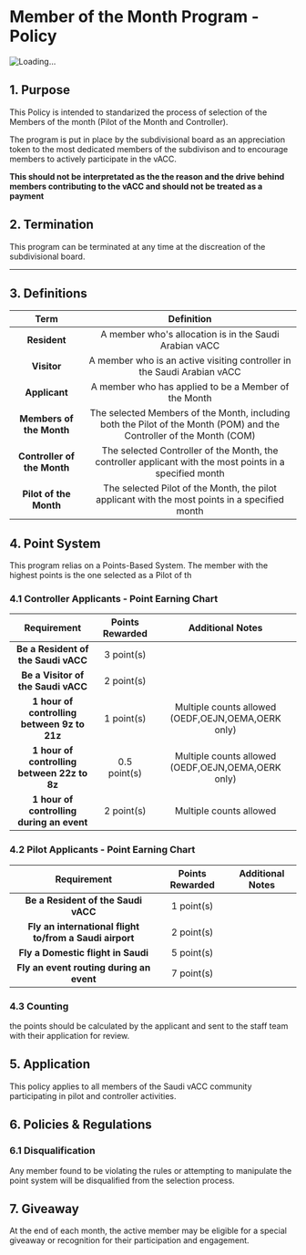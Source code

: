 # Member of the Month Program - Policy
![Loading...](https://media.discordapp.net/attachments/869528321199837189/1348793200927576125/Member_of_the_month.png?ex=686ef50e&is=686da38e&hm=20f78716f0e05a9609f6f85f244df0e5820b50f9e1549d6de3022944b934828f&=&format=webp&quality=lossless&width=1845&height=1038)
## 1. Purpose
This Policy is intended to standarized the process of selection of the Members of the month (Pilot of the Month and Controller).

The program is put in place by the subdivisional board as an appreciation token to the most dedicated members of the subdivison and to encourage members to actively participate in the vACC.

**This should not be interpretated as the the reason and the drive behind members contributing to the vACC and should not be treated as a payment**

## 2. Termination 

This program can be terminated at any time at the discreation of the subdivisional board.

---

## 3. Definitions

|           **Term**          |                                                    **Definition**                                                    |
|:---------------------------:|:--------------------------------------------------------------------------------------------------------------------:|
|         **Resident**        |                                A member who's allocation is in the Saudi Arabian vACC                                |
|         **Visitor**         |                        A member who is an active visiting controller in the Saudi Arabian vACC                       |
|        **Applicant**        |                                 A member who has applied to be a Member of the Month                                 |
|   **Members of the Month**  | The selected Members of the Month, including both the Pilot of the Month (POM) and the Controller of the Month (COM) |
| **Controller of the Month** |       The selected Controller of the Month, the controller applicant with the most points in a specified month       |
|    **Pilot of the Month**   |            The selected Pilot of the Month, the pilot applicant with the most points in a specified month            |

## 4. Point System
This program relias on a Points-Based System. The member with the highest points is the one selected as a Pilot of th

### 4.1 Controller Applicants - Point Earning Chart

|               **Requirement**               | **Points Rewarded** |                **Additional Notes**                |
|:-------------------------------------------:|:-------------------:|:--------------------------------------------------:|
|     **Be a Resident of the Saudi vACC**     |      3 point(s)     |                                                    |
|      **Be a Visitor of the Saudi vACC**     |      2 point(s)     |                                                    |
| **1 hour of controlling between 9z to 21z** |      1 point(s)     | Multiple counts allowed (OEDF,OEJN,OEMA,OERK only) |
| **1 hour of controlling between 22z to 8z** |     0.5 point(s)    | Multiple counts allowed (OEDF,OEJN,OEMA,OERK only) |
|  **1 hour of controlling during an event**  |      2 point(s)     |               Multiple counts allowed              |

### 4.2 Pilot Applicants - Point Earning Chart

|                     **Requirement**                     | **Points Rewarded** | **Additional Notes** |
|:-------------------------------------------------------:|:-------------------:|:--------------------:|
|           **Be a Resident of the Saudi vACC**           |      1 point(s)     |                      |
| **Fly an international flight to/from a Saudi airport** |      2 point(s)     |                      |
|            **Fly a Domestic flight in Saudi**           |      5 point(s)     |                      |
|         **Fly an event routing during an event**        |      7 point(s)     |                      |

### 4.3 Counting
the points should be calculated by the applicant and sent to the staff team with their application for review.
## 5. Application
This policy applies to all members of the Saudi vACC community participating in pilot and controller activities.

## 6. Policies & Regulations
### 6.1 Disqualification
Any member found to be violating the rules or attempting to manipulate the point system will be disqualified from the selection process.

## 7. Giveaway
At the end of each month, the active member may be eligible for a special giveaway or recognition for their participation and engagement.
